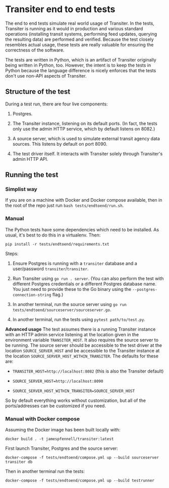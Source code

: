 # Transiter end to end tests

The end to end tests simulate real world usage of Transiter.
In the tests, Transiter is running as it would in production
and various standard operations (installing transit systems, performing feed updates,
 querying the resulting data)
are performed and verified.
Because the test closely resembles actual usage, these tests are really
valuable for ensuring the correctness of the software.

The tests are written in Python, which is an artifact of Transiter originally being written in Python, too.
However, the intent is to keep the tests in Python because the language difference
  is nicely enforces that the tests don't use non-API aspects of Transiter.

## Structure of the test

During a test run, there are four live components:

1. Postgres.

1. The Transiter instance, listening on its default ports.
    (In fact, the tests only use the admin HTTP service, which by default listens on 8082.)

1. A source server, which is used to simulate external transit agency data sources.
   This listens by default on port 8090.

1. The test driver itself. 
   It interacts with Transiter solely through Transiter's admin HTTP API.

## Running the test

### Simplist way

If you are on a machine with Docker and Docker compose available,
    then in the root of the repo just run `bash tests/endtoend/run.sh`.

### Manual

The Python tests have some dependencies which need to be installed.
As usual, it's best to do this in a virtualenv. Then:
```
pip install -r tests/endtoend/requirements.txt
```

Steps:

1. Ensure Postgres is running with a `transiter` database and a user/password `transiter`/`transiter`.

1. Run Transiter using `go run . server`.
    (You can also perform the test with different Postgres credentials or a different Postgres database name.
    You just need to provide these to the Go binary using the `--postgres-connection-string` flag.)

1. In another terminal, run the source server using `go run tests/endtoend/sourceserver/sourceserver.go`.

1. In another terminal, run the tests using `pytest path/to/test.py`.

**Advanced usage**
The test assumes there is a running Transiter instance with an HTTP admin service
listening at the location given in the environment variable `TRANSITER_HOST`.
It also requires the source server to be running. 
The source server should be accessible to the test driver
at the location `SOURCE_SERVER_HOST` and be accessible
to the Transiter instance at the location `SOURCE_SERVER_HOST_WITHIN_TRANSITER`.
The defaults for these are:

- `TRANSITER_HOST=http://localhost:8082` (this is also the Transiter default)

- `SOURCE_SERVER_HOST=http://localhost:8090`

- `SOURCE_SERVER_HOST_WITHIN_TRANSITER=SOURCE_SERVER_HOST`

So by default everything works without customization, but all of the ports/addresses
    can be customized if you need.

### Manual with Docker compose

Assuming the Docker image has been built locally with:

    docker build . -t jamespfennell/transiter:latest   

First launch Transiter, Postgres and the source server:

    docker-compose -f tests/endtoend/compose.yml up --build sourceserver transiter db

Then in another terminal run the tests:

    docker-compose -f tests/endtoend/compose.yml up --build testrunner
